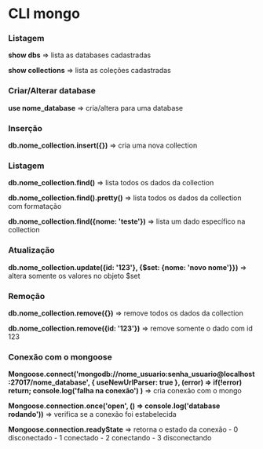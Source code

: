 # CLI mongo


### Listagem

__show dbs__ => lista as databases cadastradas

__show collections__ => lista as coleções cadastradas


### Criar/Alterar database

__use nome_database__ => cria/altera para uma database


### Inserção

__db.nome_collection.insert({})__ => cria uma nova collection


### Listagem

__db.nome_collection.find()__ => lista todos os dados da collection

__db.nome_collection.find().pretty()__ => lista todos os dados da collection com formatação

__db.nome_collection.find({nome: 'teste'})__ => lista um dado específico na collection


### Atualização

__db.nome_collection.update({id: '123'}, {$set: {nome: 'novo nome'}})__ => altera somente os valores no objeto $set


### Remoção

__db.nome_collection.remove({})__ => remove todos os dados da collection

__db.nome_collection.remove({id: '123'})__ => remove somente o dado com id 123


### Conexão com o mongoose

__Mongoose.connect('mongodb://nome_usuario:senha_usuario@localhost:27017/nome_database', { useNewUrlParser: true }, (error) => if(!error) return; console.log('falha na conexão') )__ => cria conexão com o mongo

__Mongoose.connection.once('open', () => console.log('database rodando'))__ => verifica se a conexão foi estabelecida

__Mongoose.connection.readyState__ => retorna o estado da conexão
    - 0 disconectado
    - 1 conectado
    - 2 conectando
    - 3 disconectando